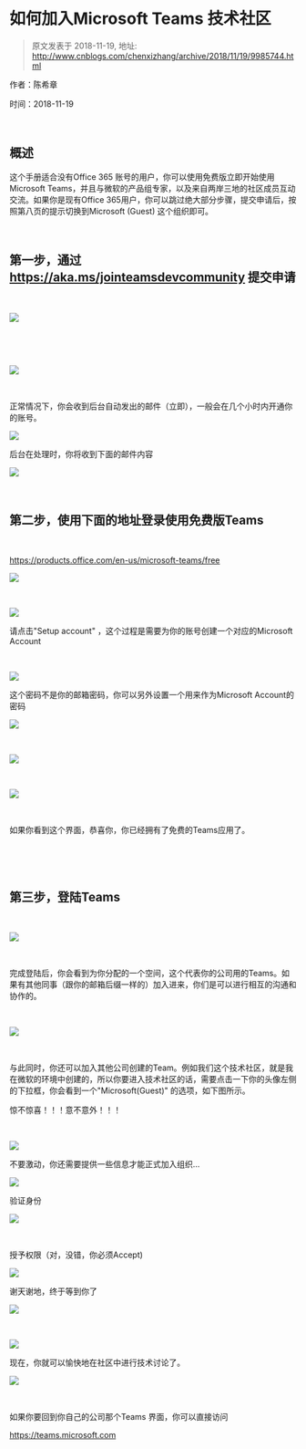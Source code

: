 # 如何加入Microsoft Teams 技术社区 
> 原文发表于 2018-11-19, 地址: http://www.cnblogs.com/chenxizhang/archive/2018/11/19/9985744.html 


作者：陈希章


时间：2018-11-19



 

概述
--

这个手册适合没有Office 365 账号的用户，你可以使用免费版立即开始使用Microsoft Teams，并且与微软的产品组专家，以及来自两岸三地的社区成员互动交流。如果你是现有Office 365用户，你可以跳过绝大部分步骤，提交申请后，按照第八页的提示切换到Microsoft (Guest) 这个组织即可。



 

第一步，通过<https://aka.ms/jointeamsdevcommunity> 提交申请
-------------------------------------------------


 

![](./images/9985744-9072-20181119211100206-985804524.png)



 


 

![](./images/9985744-9072-20181119211100727-342288497.png)



 

正常情况下，你会收到后台自动发出的邮件（立即），一般会在几个小时内开通你的账号。


![](./images/9985744-9072-20181119211101114-1386625009.png)


后台在处理时，你将收到下面的邮件内容


![](./images/9985744-9072-20181119211101536-51312156.png)



 

第二步，使用下面的地址登录使用免费版Teams
-----------------------


 

<https://products.office.com/en-us/microsoft-teams/free>


![](./images/9985744-9072-20181119211101934-2079196191.png)



 

![](./images/9985744-9072-20181119211102414-130614206.png)


请点击"Setup account" ，这个过程是需要为你的账号创建一个对应的Microsoft Account



 

![](./images/9985744-9072-20181119211102786-236068222.png)


这个密码不是你的邮箱密码，你可以另外设置一个用来作为Microsoft Account的密码


![](./images/9985744-9072-20181119211103169-1539765081.png)



 

![](./images/9985744-9072-20181119211103625-954580835.png)



 

![](./images/9985744-9072-20181119211104084-259228575.png)



 

如果你看到这个界面，恭喜你，你已经拥有了免费的Teams应用了。



 


 

第三步，登陆Teams
-----------


 

![](./images/9985744-9072-20181119211104479-1771937636.png)



 

完成登陆后，你会看到为你分配的一个空间，这个代表你的公司用的Teams。如果有其他同事（跟你的邮箱后缀一样的）加入进来，你们是可以进行相互的沟通和协作的。



 

![](./images/9985744-9072-20181119211104914-1457855020.png)



 

与此同时，你还可以加入其他公司创建的Team。例如我们这个技术社区，就是我在微软的环境中创建的，所以你要进入技术社区的话，需要点击一下你的头像左侧的下拉框，你会看到一个"Microsoft(Guest)" 的选项，如下图所示。


惊不惊喜！！！意不意外！！！



 

![](./images/9985744-9072-20181119211105330-837904579.png)


不要激动，你还需要提供一些信息才能正式加入组织…


![](./images/9985744-9072-20181119211105737-969464594.png)


验证身份


![](./images/9985744-9072-20181119211106234-413635997.png)



 

授予权限（对，没错，你必须Accept)


![](./images/9985744-9072-20181119211107747-602725740.png)


谢天谢地，终于等到你了


![](./images/9985744-9072-20181119211108395-1752581780.png)



 

![](./images/9985744-9072-20181119211108743-827103034.png)


现在，你就可以愉快地在社区中进行技术讨论了。


![](./images/9985744-9072-20181119211109157-564004571.png)



 

如果你要回到你自己的公司那个Teams 界面，你可以直接访问


<https://teams.microsoft.com>


